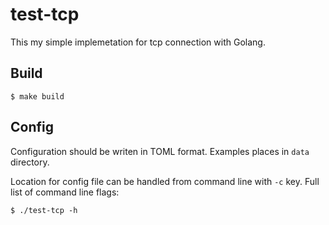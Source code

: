 # test-tcp

This my simple implemetation for tcp connection with Golang.

## Build

    $ make build

## Config

Configuration should be writen in TOML format. Examples places in `data` directory.

Location for config file can be handled from command line with `-c` key.
Full list of command line flags:

    $ ./test-tcp -h